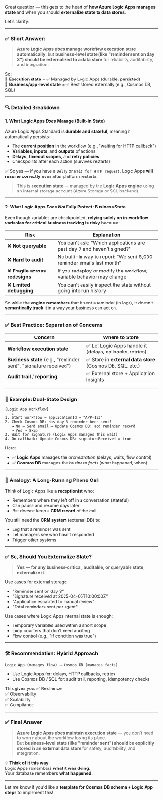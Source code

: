 Great question — this gets to the heart of **how Azure Logic Apps manages state** and when you should **externalize state to data stores**.

Let’s clarify:

---

### ✅ **Short Answer:**
> **Azure Logic Apps *does* manage workflow execution state automatically**, but **business-level state (like "reminder sent on day 3") should be externalized to a data store** for reliability, auditability, and integration.

So:  
🔹 **Execution state** = ✅ Managed by Logic Apps (durable, persisted)  
🔹 **Business/app-level state** = ✅ Best stored externally (e.g., Cosmos DB, SQL)

---

### 🔍 Detailed Breakdown

#### 1. **What Logic Apps *Does* Manage (Built-in State)**
Azure Logic Apps Standard is **durable and stateful**, meaning it automatically persists:
- The **current position** in the workflow (e.g., "waiting for HTTP callback")
- **Variables**, **inputs**, and **outputs** of actions
- **Delays**, **timeout scopes**, and **retry policies**
- Checkpoints after each action (survives restarts)

✅ So yes — if you have a `Delay` or `Wait for HTTP request`, Logic Apps **will resume correctly** even after platform restarts.

> This is **execution state** — managed by the **Logic Apps engine** using an internal storage account (Azure Storage or SQL backend).

---

#### 2. **What Logic Apps *Does Not* Fully Protect: Business State**
Even though variables are checkpointed, **relying solely on in-workflow variables for critical business tracking is risky** because:

| Risk | Explanation |
|------|-------------|
| ❌ **Not queryable** | You can’t ask: “Which applications are past day 7 and haven’t signed?” |
| ❌ **Hard to audit** | No built-in way to report: “We sent 5,000 reminder emails last month” |
| ❌ **Fragile across redesigns** | If you redeploy or modify the workflow, variable behavior may change |
| ❌ **Limited debugging** | You can’t easily inspect the state without going into run history |

So while the **engine remembers** that it sent a reminder (in logs), it doesn’t **semantically track** it in a way your business can act on.

---

### ✅ Best Practice: **Separation of Concerns**

| Concern | Where to Store |
|--------|----------------|
| **Workflow execution state** | ✅ Let Logic Apps handle it (delays, callbacks, retries) |
| **Business state** (e.g., "reminder sent", "signature received") | ✅ Store in **external data store** (Cosmos DB, SQL, etc.) |
| **Audit trail / reporting** | ✅ External store + Application Insights |

---

### 🔄 Example: Dual-State Design

```plaintext
[Logic App Workflow]
   ↓
1. Start workflow → applicationId = "APP-123"
2. Check Cosmos DB: Has day-3 reminder been sent?
   → No → Send email → Update Cosmos DB: add reminder record
   → Yes → Skip
3. Wait for signature (Logic Apps manages this wait)
4. On callback: Update Cosmos DB: signatureReceived = true
```

Here:
- ✅ **Logic Apps** manages the *orchestration* (delays, waits, flow control)
- ✅ **Cosmos DB** manages the *business facts* (what happened, when)

---

### 🧠 Analogy: A Long-Running Phone Call

Think of Logic Apps like a **receptionist** who:
- Remembers where they left off in a conversation (stateful)
- Can pause and resume days later
- But doesn’t keep a **CRM record** of the call

You still need the **CRM system** (external DB) to:
- Log that a reminder was sent
- Let managers see who hasn’t responded
- Trigger other systems

---

### ✅ So, Should You Externalize State?

> **Yes — for any business-critical, auditable, or queryable state**, **externalize it**.

Use cases for external storage:
- "Reminder sent on day 3"
- "Signature received at 2025-04-05T10:00:00Z"
- "Application escalated to manual review"
- "Total reminders sent per agent"

Use cases where Logic Apps internal state is enough:
- Temporary variables used within a short scope
- Loop counters that don’t need auditing
- Flow control (e.g., "if condition was true")

---

### 🛠️ Recommendation: Hybrid Approach

```plaintext
Logic App (manages flow) ↔ Cosmos DB (manages facts)
```

- Use Logic Apps for: delays, HTTP callbacks, retries
- Use Cosmos DB / SQL for: audit trail, reporting, idempotency checks

This gives you:
✅ Resilience  
✅ Observability  
✅ Scalability  
✅ Compliance

---

### ✅ Final Answer

> **Azure Logic Apps *does* maintain execution state** — you don’t need to worry about the workflow losing its place.  
> But **business-level state (like "reminder sent") should be explicitly stored in an external data store** for safety, auditability, and integration.

💡 **Think of it this way:**  
Logic Apps remembers **what it was doing**.  
Your database remembers **what happened**.

---

Let me know if you'd like a **template for Cosmos DB schema + Logic App steps** to implement this!